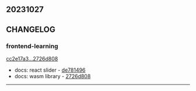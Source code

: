 ## 20231027

## CHANGELOG

### frontend-learning

[cc2e17a3...2726d808](https://github.com/zhbhun/frontend-learning/compare/cc2e17a3...2726d808)

* docs: react slider - [de781496](https://github.com/zhbhun/frontend-learning/commit/de7814969755b8541a9bf68ff7207a107783cc70)
* docs: wasm library - [2726d808](https://github.com/zhbhun/frontend-learning/commit/2726d80808faafca22748e11d8f8c2ce0bcd4d05)

---

